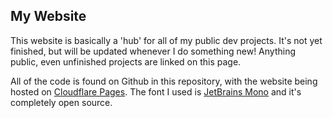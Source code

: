 ## My Website

This website is basically a 'hub' for all of my public dev projects. It's not yet finished, but will be updated whenever I do something new! Anything public, even unfinished projects are linked on this page.

All of the code is found on Github in this repository, with the website being hosted on [Cloudflare Pages](https://pages.cloudflare.com/). The font I used is [JetBrains Mono](https://www.jetbrains.com/lp/mono/) and it's completely open source.
